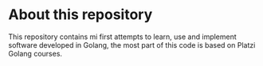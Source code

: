 # About this repository

This repository contains mi first attempts to learn, use and implement software developed in Golang, the most part of this code is based on Platzi Golang courses.

<br>

